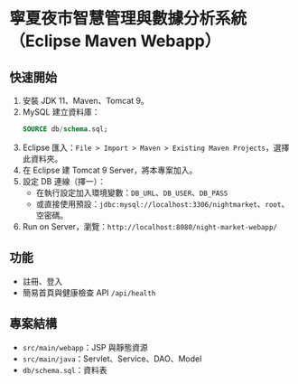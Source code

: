 # 寧夏夜市智慧管理與數據分析系統（Eclipse Maven Webapp）

## 快速開始
1. 安裝 JDK 11、Maven、Tomcat 9。
2. MySQL 建立資料庫：
   ```sql
   SOURCE db/schema.sql;
   ```
3. Eclipse 匯入：`File > Import > Maven > Existing Maven Projects`，選擇此資料夾。
4. 在 Eclipse 建 Tomcat 9 Server，將本專案加入。
5. 設定 DB 連線（擇一）：
   - 在執行設定加入環境變數：`DB_URL`、`DB_USER`、`DB_PASS`
   - 或直接使用預設：`jdbc:mysql://localhost:3306/nightmarket`、`root`、空密碼。
6. Run on Server，瀏覽：`http://localhost:8080/night-market-webapp/`

## 功能
- 註冊、登入
- 簡易首頁與健康檢查 API `/api/health`

## 專案結構
- `src/main/webapp`：JSP 與靜態資源
- `src/main/java`：Servlet、Service、DAO、Model
- `db/schema.sql`：資料表

